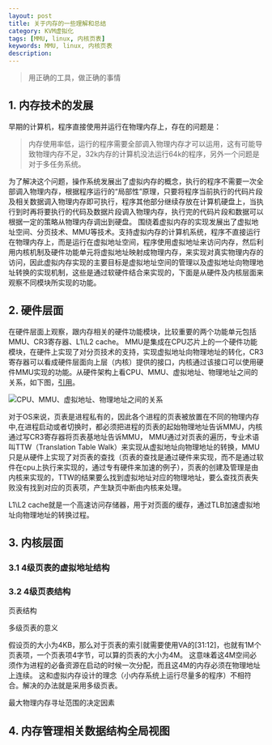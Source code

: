 ```yaml
---
layout: post
title: 关于内存的一些理解和总结
category: KVM虚拟化
tags: [MMU, linux, 内核页表]
keywords: MMU, linux, 内核页表
description: 
---
```


> 用正确的工具，做正确的事情

## 1. 内存技术的发展
早期的计算机，程序直接使用并运行在物理内存上，存在的问题是：

> 内存使用率低，运行的程序需要全部调入物理内存才可以运用，这有可能导致物理内存不足，32k内存的计算机没法运行64k的程序，另外一个问题是对于多任务系统。                                                            

为了解决这个问题，操作系统发展出了虚拟内存的概念，执行的程序不需要一次全部调入物理内存，根据程序运行的“局部性”原理，只要将程序当前执行的代码片段及相关数据调入物理内存即可执行，程序其他部分继续存放在计算机硬盘上，当执行到时再将要执行的代码及数据片段调入物理内存，执行完的代码片段和数据可以根据一定的策略从物理内存调出到硬盘。
围绕着虚拟内存的实现发展出了虚拟地址空间、分页技术、MMU等技术。支持虚拟内存的计算机系统，程序不直接运行在物理内存上，而是运行在虚拟地址空间，程序使用虚拟地址来访问内存，然后利用内核机制及硬件功能单元将虚拟地址映射成物理内存，来实现对真实物理内存的访问，因此虚拟内存实现的主要目标是虚拟地址空间的管理以及虚拟地址向物理地址转换的实现机制，这些是通过软硬件结合来实现的，下面是从硬件及内核层面来观察不同模块所实现的功能。

## 2. 硬件层面
在硬件层面上观察，跟内存相关的硬件功能模块，比较重要的两个功能单元包括MMU、CR3寄存器、L1\L2 cache。 MMU是集成在CPU芯片上的一个硬件功能模块，在硬件上实现了对分页技术的支持，实现虚拟地址向物理地址的转化，CR3寄存器可以看成硬件层面向上层（内核）提供的接口，内核通过该接口可以使用硬件MMU实现的功能。从硬件架构上看CPU、MMU、虚拟地址、物理地址之间的关系，如下图，[引用](http://nieyong.github.io/wiki_cpu/CPU%E4%BD%93%E7%B3%BB%E6%9E%B6%E6%9E%84-MMU.html)。

![CPU、MMU、虚拟地址、物理地址之间的关系](http://7u2rbh.com1.z0.glb.clouddn.com/mmu_va2pa.png)


对于OS来说，页表是进程私有的，因此各个进程的页表被放置在不同的物理内存中,在进程启动或者切换时，都必须把进程的页表的起始物理地址告诉MMU，内核通过写CR3寄存器将页表基地址告诉MMU， MMU通过对页表的遍历，专业术语叫TTW（Translation Table Walk）来实现从虚拟地址向物理地址的转换，MMU只是从硬件上实现了对页表的查找（页表的查找是通过硬件来实现，而不是通过软件在cpu上执行来实现的，通过专有硬件来加速的例子），页表的创建及管理是由内核来实现的，TTW的结果要么找到虚拟地址对应的物理地址，要么查找页表失败没有找到对应的页表项，产生缺页中断由内核来处理。

L1\L2 cache就是一个高速访问存储器，用于对页面的缓存，通过TLB加速虚拟地址向物理地址的转换过程。

## 3. 内核层面

### 3.1 4级页表的虚拟地址结构


### 3.2 4级页表结构

页表结构

多级页表的意义

假设页的大小为4KB，那么对于页表的索引就需要使用VA的[31:12]，也就有1M个页表项，一个页表项4字节，可以算的页表的大小为4M。 这意味着这4M空间必须作为进程的必备资源在启动的时候一次分配，而且这4M的内存必须在物理地址上连续。 这和虚拟内存设计的理念（小内存系统上运行尽量多的程序）不相符合。解决的办法就是采用多级页表。


最大物理内存寻址范围的决定因素



## 4. 内存管理相关数据结构全局视图
